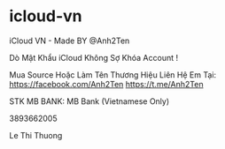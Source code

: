 # icloud-vn
iCloud VN - Made BY @Anh2Ten 

Dò Mật Khẩu iCloud Không Sợ Khóa Account !

Mua Source Hoặc Làm Tên Thương Hiệu Liên Hệ Em Tại:
https://facebook.com/Anh2Ten
https://t.me/Anh2Ten

STK MB BANK:
MB Bank (Vietnamese Only)

3893662005

Le Thi Thuong
